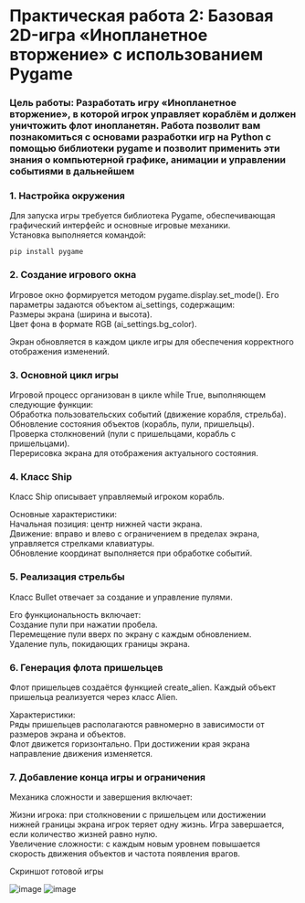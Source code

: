 # Практическая работа 2: Базовая 2D-игра «Инопланетное вторжение» с использованием Pygame
### Цель работы: Разработать игру «Инопланетное вторжение», в которой игрок управляет кораблём и должен уничтожить флот инопланетян. Работа позволит вам познакомиться с основами разработки игр на Python с помощью библиотеки pygame и позволит применить эти знания о компьютерной графике, анимации и управлении событиями в дальнейшем

### 1. Настройка окружения  
Для запуска игры требуется библиотека Pygame, обеспечивающая графический интерфейс и основные игровые механики.  
Установка выполняется командой:

```
pip install pygame
```

### 2. Создание игрового окна  
Игровое окно формируется методом pygame.display.set_mode(). Его параметры задаются объектом ai_settings, содержащим:  
Размеры экрана (ширина и высота).  
Цвет фона в формате RGB (ai_settings.bg_color).  

Экран обновляется в каждом цикле игры для обеспечения корректного отображения изменений.

### 3. Основной цикл игры
Игровой процесс организован в цикле while True, выполняющем следующие функции:  
Обработка пользовательских событий (движение корабля, стрельба).  
Обновление состояния объектов (корабль, пули, пришельцы).  
Проверка столкновений (пули с пришельцами, корабль с пришельцами).  
Перерисовка экрана для отображения актуального состояния.  

### 4. Класс Ship
Класс Ship описывает управляемый игроком корабль. 

Основные характеристики:  
Начальная позиция: центр нижней части экрана.  
Движение: вправо и влево с ограничением в пределах экрана, управляется стрелками клавиатуры.  
Обновление координат выполняется при обработке событий.  

### 5. Реализация стрельбы
Класс Bullet отвечает за создание и управление пулями. 

Его функциональность включает:  
Создание пули при нажатии пробела.  
Перемещение пули вверх по экрану с каждым обновлением.  
Удаление пуль, покидающих границы экрана.  


### 6. Генерация флота пришельцев
Флот пришельцев создаётся функцией create_alien. Каждый объект пришельца реализуется через класс Alien. 

Характеристики:  
Ряды пришельцев располагаются равномерно в зависимости от размеров экрана и объектов.  
Флот движется горизонтально. При достижении края экрана направление движения изменяется.  


### 7. Добавление конца игры и ограничения
Механика сложности и завершения включает:  

Жизни игрока: при столкновении с пришельцем или достижении нижней границы экрана игрок теряет одну жизнь. Игра завершается, если количество жизней равно нулю.  
Увеличение сложности: с каждым новым уровнем повышается скорость движения объектов и частота появления врагов.

Скриншот готовой игры

![image](https://github.com/user-attachments/assets/3a7641b5-d6fd-4e96-9938-3d0d176ebb99)
![image](https://github.com/user-attachments/assets/bfb9623c-deb0-4fdc-9db0-63798fa716bc)


